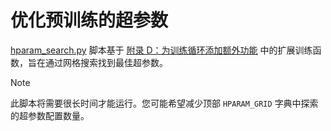# 优化预训练的超参数

[hparam_search.py​​](./hparam_search.py​​) 脚本基于 [附录 D：为训练循环添加额外功能](../../appendix-D/01_main-chapter-code/appendix-D.ipynb) 中的扩展训练函数，旨在通过网格搜索找到最佳超参数。

>[!NOTE]
此脚本将需要很长时间才能运行。您可能希望减少顶部 `HPARAM_GRID` 字典中探索的超参数配置数量。